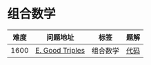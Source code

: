 # 组合数学

| 难度 | 问题地址                                                  | 标签 | 题解 |
| ---- | --------------------------------------------------------- | ---- | ---- |
| 1600 | [E. Good Triples](https://codeforces.com/problemset/problem/1907/E)|   组合数学  |   [代码](https://github.com/BlackCat-cat/Algorithm-Question-Sheet/blob/AC%E4%BB%A3%E7%A0%81/cf1907e.cpp)   |


